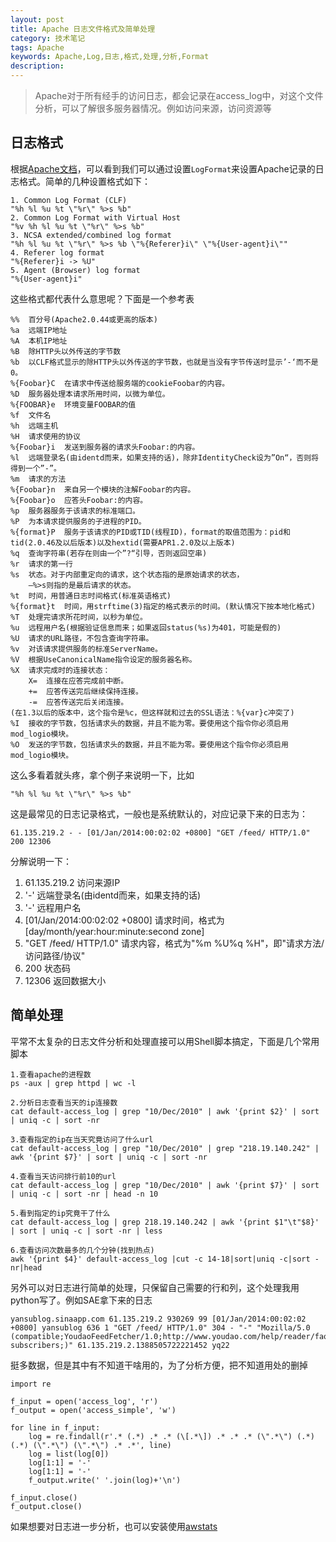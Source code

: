 ```yaml
---
layout: post
title: Apache 日志文件格式及简单处理
category: 技术笔记
tags: Apache
keywords: Apache,Log,日志,格式,处理,分析,Format
description: 
---
```


> Apache对于所有经手的访问日志，都会记录在access_log中，对这个文件分析，可以了解很多服务器情况。例如访问来源，访问资源等

## 日志格式
根据[Apache文档][1]，可以看到我们可以通过设置`LogFormat`来设置Apache记录的日志格式。简单的几种设置格式如下：

    1. Common Log Format (CLF)
    "%h %l %u %t \"%r\" %>s %b"
    2. Common Log Format with Virtual Host
    "%v %h %l %u %t \"%r\" %>s %b"
    3. NCSA extended/combined log format
    "%h %l %u %t \"%r\" %>s %b \"%{Referer}i\" \"%{User-agent}i\""
    4. Referer log format
    "%{Referer}i -> %U"
    5. Agent (Browser) log format
    "%{User-agent}i"

这些格式都代表什么意思呢？下面是一个参考表

    %%  百分号(Apache2.0.44或更高的版本)
    %a  远端IP地址
    %A  本机IP地址
    %B  除HTTP头以外传送的字节数
    %b  以CLF格式显示的除HTTP头以外传送的字节数，也就是当没有字节传送时显示’-‘而不是0。
    %{Foobar}C  在请求中传送给服务端的cookieFoobar的内容。
    %D  服务器处理本请求所用时间，以微为单位。
    %{FOOBAR}e  环境变量FOOBAR的值
    %f  文件名
    %h  远端主机
    %H  请求使用的协议
    %{Foobar}i  发送到服务器的请求头Foobar:的内容。
    %l  远端登录名(由identd而来，如果支持的话)，除非IdentityCheck设为”On“，否则将得到一个”-”。
    %m  请求的方法
    %{Foobar}n  来自另一个模块的注解Foobar的内容。
    %{Foobar}o  应答头Foobar:的内容。
    %p  服务器服务于该请求的标准端口。
    %P  为本请求提供服务的子进程的PID。
    %{format}P  服务于该请求的PID或TID(线程ID)，format的取值范围为：pid和tid(2.0.46及以后版本)以及hextid(需要APR1.2.0及以上版本)
    %q  查询字符串(若存在则由一个”?“引导，否则返回空串)
    %r  请求的第一行
    %s  状态。对于内部重定向的请求，这个状态指的是原始请求的状态，
        —%>s则指的是最后请求的状态。
    %t  时间，用普通日志时间格式(标准英语格式)
    %{format}t  时间，用strftime(3)指定的格式表示的时间。(默认情况下按本地化格式)
    %T  处理完请求所花时间，以秒为单位。
    %u  远程用户名(根据验证信息而来；如果返回status(%s)为401，可能是假的)
    %U  请求的URL路径，不包含查询字符串。
    %v  对该请求提供服务的标准ServerName。
    %V  根据UseCanonicalName指令设定的服务器名称。
    %X  请求完成时的连接状态：
        X=  连接在应答完成前中断。
        +=  应答传送完后继续保持连接。
        -=  应答传送完后关闭连接。
    (在1.3以后的版本中，这个指令是%c，但这样就和过去的SSL语法：%{var}c冲突了)
    %I  接收的字节数，包括请求头的数据，并且不能为零。要使用这个指令你必须启用mod_logio模块。
    %O  发送的字节数，包括请求头的数据，并且不能为零。要使用这个指令你必须启用mod_logio模块。

这么多看着就头疼，拿个例子来说明一下，比如

    "%h %l %u %t \"%r\" %>s %b"

这是最常见的日志记录格式，一般也是系统默认的，对应记录下来的日志为：

    61.135.219.2 - - [01/Jan/2014:00:02:02 +0800] "GET /feed/ HTTP/1.0" 200 12306

分解说明一下：

1. 61.135.219.2  访问来源IP
2. '-'  远端登录名(由identd而来，如果支持的话)
3. '-'  远程用户名
4. [01/Jan/2014:00:02:02 +0800] 请求时间，格式为[day/month/year:hour:minute:second zone]
5. "GET /feed/ HTTP/1.0" 请求内容，格式为"%m %U%q %H"，即"请求方法/访问路径/协议"
6. 200 状态码
7. 12306 返回数据大小

## 简单处理
平常不太复杂的日志文件分析和处理直接可以用Shell脚本搞定，下面是几个常用脚本

    1.查看apache的进程数
    ps -aux | grep httpd | wc -l

    2.分析日志查看当天的ip连接数
    cat default-access_log | grep "10/Dec/2010" | awk '{print $2}' | sort | uniq -c | sort -nr

    3.查看指定的ip在当天究竟访问了什么url
    cat default-access_log | grep "10/Dec/2010" | grep "218.19.140.242" | awk '{print $7}' | sort | uniq -c | sort -nr

    4.查看当天访问排行前10的url
    cat default-access_log | grep "10/Dec/2010" | awk '{print $7}' | sort | uniq -c | sort -nr | head -n 10

    5.看到指定的ip究竟干了什么
    cat default-access_log | grep 218.19.140.242 | awk '{print $1"\t"$8}' | sort | uniq -c | sort -nr | less

    6.查看访问次数最多的几个分钟(找到热点)
    awk '{print $4}' default-access_log |cut -c 14-18|sort|uniq -c|sort -nr|head

另外可以对日志进行简单的处理，只保留自己需要的行和列，这个处理我用python写了。例如SAE拿下来的日志

    yansublog.sinaapp.com 61.135.219.2 930269 99 [01/Jan/2014:00:02:02 +0800] yansublog 636 1 "GET /feed/ HTTP/1.0" 304 - "-" "Mozilla/5.0 (compatible;YoudaoFeedFetcher/1.0;http://www.youdao.com/help/reader/faq/topic006/;2 subscribers;)" 61.135.219.2.1388505722221452 yq22

挺多数据，但是其中有不知道干啥用的，为了分析方便，把不知道用处的删掉

    import re

    f_input = open('access_log', 'r')
    f_output = open('access_simple', 'w')

    for line in f_input:
        log = re.findall(r'.* (.*) .* .* (\[.*\]) .* .* .* (\".*\") (.*) (.*) (\".*\") (\".*\") .* .*', line)   
        log = list(log[0])
        log[1:1] = '-'
        log[1:1] = '-'
        f_output.write(' '.join(log)+'\n')

    f_input.close()
    f_output.close()


如果想要对日志进一步分析，也可以安装使用[awstats][2]



[1]: http://httpd.apache.org/docs/mod/mod_log_config.html
[2]: http://awstats.sourceforge.net/